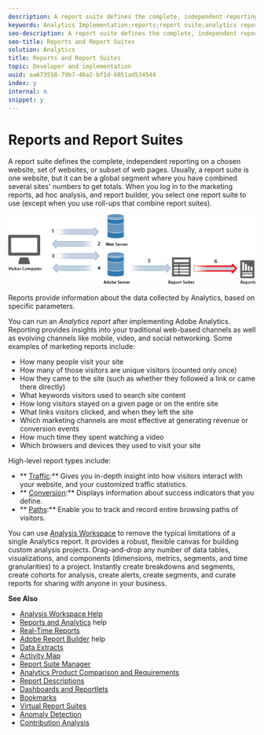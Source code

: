 ```yaml
---
description: A report suite defines the complete, independent reporting on a chosen website, set of websites, or subset of web pages. Usually, a report suite is one website, but it can be a global segment where you have combined several sites' numbers to get totals. When you log in to the marketing reports, ad hoc analysis, and report builder, you select one report suite to use (except when you use roll-ups that combine report suites).
keywords: Analytics Implementation;reports;report suite;analytics report;global segment;roll-ups;rollups;combine report suites;traffic;conversion;path
seo-description: A report suite defines the complete, independent reporting on a chosen website, set of websites, or subset of web pages. Usually, a report suite is one website, but it can be a global segment where you have combined several sites' numbers to get totals. When you log in to the marketing reports, ad hoc analysis, and report builder, you select one report suite to use (except when you use roll-ups that combine report suites).
seo-title: Reports and Report Suites
solution: Analytics
title: Reports and Report Suites
topic: Developer and implementation
uuid: aa673558-79b7-46a2-bf1d-6051ad534544
index: y
internal: n
snippet: y
---
```


# Reports and Report Suites

A report suite defines the complete, independent reporting on a chosen website, set of websites, or subset of web pages. Usually, a report suite is one website, but it can be a global segment where you have combined several sites' numbers to get totals. When you log in to the marketing reports, ad hoc analysis, and report builder, you select one report suite to use (except when you use roll-ups that combine report suites).

 ![](assets/how-data-is-collected-6.png)

Reports provide information about the data collected by Analytics, based on specific parameters.

You can run an *Analytics report* after implementing Adobe Analytics. Reporting provides insights into your traditional web-based channels as well as evolving channels like mobile, video, and social networking. Some examples of marketing reports include:

* How many people visit your site 
* How many of those visitors are unique visitors (counted only once) 
* How they came to the site (such as whether they followed a link or came there directly) 
* What keywords visitors used to search site content 
* How long visitors stayed on a given page or on the entire site 
* What links visitors clicked, and when they left the site 
* Which marketing channels are most effective at generating revenue or conversion events 
* How much time they spent watching a video 
* Which browsers and devices they used to visit your site

High-level report types include:

* ** [Traffic](https://marketing.adobe.com/resources/help/en_US/reference/reports_traffic.html):** Gives you in-depth insight into how visitors interact with your website, and your customized traffic statistics. 
* ** [Conversion](https://marketing.adobe.com/resources/help/en_US/reference/reports_conversion.html):** Displays information about success indicators that you define. 
* ** [Paths](https://marketing.adobe.com/resources/help/en_US/reference/reports_paths.html):** Enable you to track and record entire browsing paths of visitors.

You can use [Analysis Workspace](https://marketing.adobe.com/resources/help/en_US/analytics/analysis-workspace/) to remove the typical limitations of a single Analytics report. It provides a robust, flexible canvas for building custom analysis projects. Drag-and-drop any number of data tables, visualizations, and components (dimensions, metrics, segments, and time granularities) to a project. Instantly create breakdowns and segments, create cohorts for analysis, create alerts, create segments, and curate reports for sharing with anyone in your business. 

<p class="head"> <b>See Also</b> </p>

* [Analysis Workspace Help](https://marketing.adobe.com/resources/help/en_US/analytics/analysis-workspace/) 
* [Reports and Analytics](https://marketing.adobe.com/resources/help/en_US/sc/user/) help 
* [Real-Time Reports](https://marketing.adobe.com/resources/help/en_US/reference/realtime.html) 
* [Adobe Report Builder](https://marketing.adobe.com/resources/help/en_US/arb/) help 
* [Data Extracts](https://marketing.adobe.com/resources/help/en_US/sc/user/data_extract.html) 
* [Activity Map](https://marketing.adobe.com/resources/help/en_US/analytics/activitymap/) 
* [Report Suite Manager](https://marketing.adobe.com/resources/help/en_US/reference/report_suites_admin.html) 
* [Analytics Product Comparison and Requirements](https://marketing.adobe.com/resources/help/en_US/reference/analytics-product-comparison.html) 
* [Report Descriptions](https://marketing.adobe.com/resources/help/en_US/reference/reports_descriptions.html) 
* [Dashboards and Reportlets](https://marketing.adobe.com/resources/help/en_US/sc/user/dashboard.html) 
* [Bookmarks](https://marketing.adobe.com/resources/help/en_US/insight/client/c_bookmark_about.html) 
* [Virtual Report Suites](https://marketing.adobe.com/resources/help/en_US/reference/virtual-report-suites.html) 
* [Anomaly Detection](https://marketing.adobe.com/resources/help/en_US/arb/anomaly_detection.html) 
* [Contribution Analysis](https://marketing.adobe.com/resources/help/en_US/analytics/contribution/ca_main.html)

